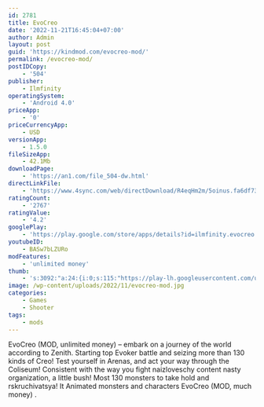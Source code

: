 ```yaml
---
id: 2781
title: EvoCreo
date: '2022-11-21T16:45:04+07:00'
author: Admin
layout: post
guid: 'https://kindmod.com/evocreo-mod/'
permalink: /evocreo-mod/
postIDCopy:
    - '504'
publisher:
    - Ilmfinity
operatingSystem:
    - 'Android 4.0'
priceApp:
    - '0'
priceCurrencyApp:
    - USD
versionApp:
    - 1.5.0
fileSizeApp:
    - 42.1Mb
downloadPage:
    - 'https://an1.com/file_504-dw.html'
directLinkFile:
    - 'https://www.4sync.com/web/directDownload/R4eqHm2m/5oinus.fa6df736f76b27e6a3b23545ee0b2d11'
ratingCount:
    - '2767'
ratingValue:
    - '4.2'
googlePlay:
    - 'https://play.google.com/store/apps/details?id=ilmfinity.evocreo.main.android'
youtubeID:
    - BASw7bLZURo
modFeatures:
    - 'unlimited money'
thumb:
    - 's:3092:"a:24:{i:0;s:115:"https://play-lh.googleusercontent.com/u8vF7DupG2TmJ8w6LWn88WOqdixkFGDd70kTZDhnAvaWrQsaI4mftT7t2QODdaNYRi4=w526-h296";i:1;s:115:"https://play-lh.googleusercontent.com/DND58p_1Q26wbWkDsEJBNlZi_CyfowDpZpfAZAjUygFL4PXTIlSPISRE8_r5mOtvc3M=w526-h296";i:2;s:114:"https://play-lh.googleusercontent.com/3VjaNhyyR7TmgbuyPjTj2NKRL-KfrdvP_kZwY4bXKxILdDpk9iEDmeArN-Qj0lEM2g=w526-h296";i:3;s:115:"https://play-lh.googleusercontent.com/0LMgOz8tORptSKJ-BwHlBzwDPIfTboq3Pv-3K2p8eam8d4Xk6mz_5lO_2h_6eGU2QCU=w526-h296";i:4;s:114:"https://play-lh.googleusercontent.com/ns6A38Ht2aemV5cwKF-VSlQb5DYMQjWvbqfqfGPXwt5lZ4UstPg619qyd4DwimnPHA=w526-h296";i:5;s:116:"https://play-lh.googleusercontent.com/Sr6GZxrpC1rLzR6V4MJfIcL9WiLJp3Dro-MGqokukUHrLPpPAGMnOXrxhHK3vzQaFXPw=w526-h296";i:6;s:115:"https://play-lh.googleusercontent.com/aK6mzlFfXFw7P4YyP4bozgUZN4VGUyx0xAwXT1Sw9-E8bY54ZT42F0PAcJUuSz7IQfU=w526-h296";i:7;s:116:"https://play-lh.googleusercontent.com/LaR8fZPDpeY6Pxt6ilUdKP5hF5WLp7bvA8a1_joxTc1hgL4E7Wz6orGAEJYqhkoM68r9=w526-h296";i:8;s:112:"https://play-lh.googleusercontent.com/5RztN1XlEAgkirALzdfSaQoJ2gg8bI7JYf29ARrD6mBtjjWiuIWdd6amMvvd1RaA=w526-h296";i:9;s:115:"https://play-lh.googleusercontent.com/4_g-WrNWexPTkJF3VFf56hd6L1j5Sbc-35deiVfOC58xpqToVfcBaI5_4ONK5ZOvGQM=w526-h296";i:10;s:115:"https://play-lh.googleusercontent.com/e8Bj5BqRqbbSsWU_YFlhKShjNnpIP4YJu6t-N6JnIUx8CgG8Wt86UUz-wwKYgE0Wo1E=w526-h296";i:11;s:116:"https://play-lh.googleusercontent.com/RvOYc1R74tAQxxEp3lR4GY6UT_PMu_fB21mJEtF-WGv3LpCmrfFIVX9zmNznHbOQ6qTe=w526-h296";i:12;s:115:"https://play-lh.googleusercontent.com/D1qLxvxNp5l3eWA5btmcx6uZiwHDOQE2eU11PPy7JeF-z8lDhgjgOUGZNbv9SjICnFA=w526-h296";i:13;s:115:"https://play-lh.googleusercontent.com/BEpHk1nBQhHZKKueprimynS9B-KDhk6J4fzMxF8YU2mL-FHgoDjDw4l-pCg2WmrWVko=w526-h296";i:14;s:115:"https://play-lh.googleusercontent.com/6tewJM2YKykan2hz0yunj1Ozx1P6DjKbRLujg8pJ6LM-oQCH8ckFMTS3Exp2GtyKSto=w526-h296";i:15;s:114:"https://play-lh.googleusercontent.com/jqofnqs2QSpSS8q8yXI8xabgoWrMmVOzoZWm3SSWsutJ16jyY1WHNag7WH2IazZIKQ=w526-h296";i:16;s:115:"https://play-lh.googleusercontent.com/a8oY9c7062_h1aSGai62usvZN5ZWqXb9wGOu4xM3JRSi_ma8WgS0CH5L1PGDdj2nHpM=w526-h296";i:17;s:116:"https://play-lh.googleusercontent.com/qnijppwSAp1oNyBZJ-BVji-uOd2-P-UilFMeYzOKkry3PXoI6IjNnmTwdKa4N1dvI4Xn=w526-h296";i:18;s:115:"https://play-lh.googleusercontent.com/yqJndOsHO-JqwGwDgEOVY_JGjlGwjXwoocR3KlJulJAeYK6403p09sSNX8ovmjPCjUg=w526-h296";i:19;s:116:"https://play-lh.googleusercontent.com/MHjDTGC8Jxf_DMs3BIO69BzKvElGiFoDMCAYU3o2vhCXW0_acvflqeXHCS32PhdIBuHp=w526-h296";i:20;s:116:"https://play-lh.googleusercontent.com/dNpgj_rX59WU2Tk7rSPjlphicgGfM8VfiwdSwYlE4uHvhYdcrEc4Mnc91i1oWAOx2vD5=w526-h296";i:21;s:115:"https://play-lh.googleusercontent.com/UkRPYFzILdpQ9pWl4mcL3yhSQ6DfI83yfOlQTpDMh-j1E2PeWWeRgry6GmBmo2UM2GA=w526-h296";i:22;s:114:"https://play-lh.googleusercontent.com/PKPDHbTHsM9LSLdHzfimpbvcs_NGAwAJsGoZC3gtgL0EUTZfHF7XtQzuK-Wm-S9Rlw=w526-h296";i:23;s:115:"https://play-lh.googleusercontent.com/dO6xWrYP4-ShBCNu-R_LJguVmrC4Ncjy2AiouwMzYnJMDm1nYRy7VZiWbAjjKJdgbM8=w526-h296";}";'
image: /wp-content/uploads/2022/11/evocreo-mod.jpg
categories:
    - Games
    - Shooter
tags:
    - mods
---
```


EvoCreo (MOD, unlimited money) – embark on a journey of the world according to Zenith. Starting top Evoker battle and seizing more than 130 kinds of Creo! Test yourself in Arenas, and act your way through the Coliseum! Consistent with the way you fight naizloveschy content nasty organization, a little bush! Most 130 monsters to take hold and rskruchivatsya! It Animated monsters and characters EvoCreo (MOD, much money) .